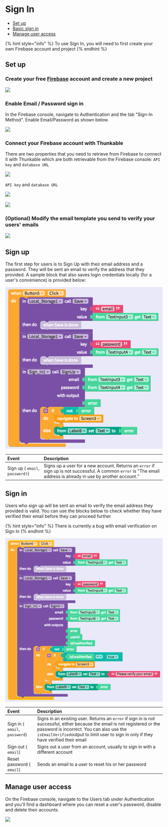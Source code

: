 # Sign In

* [Set up](sign-in.md#set-up)
* [Basic sign in](sign-in.md#basic-sign-in-)
* [Manage user access](sign-in.md#managing-user-access)

{% hint style="info" %}
To use Sign In, you will need to first create your own Firebase account and project
{% endhint %}

## Set up

### Create your free [Firebase](https://firebase.google.com/) account and create a new project

![](../../../../.gitbook/assets/thunkable-documentation-exhibits-70%20%281%29.png)

### Enable Email / Password sign in

In the Firebase console, navigate to Authentication and the tab "Sign-In Method". Enable Email/Password as shown below.

![](../../../../.gitbook/assets/firebase-fig-4%20%281%29.png)

### Connect your Firebase account with Thunkable

There are two properties that you need to retrieve from Firebase to connect it with Thunkable which are both retrievable from the Firebase console: `API key` and `database URL`

![](../../../../.gitbook/assets/thunkable-documentation-exhibits-67.png)

`API key` and `database URL`

![](../../../../.gitbook/assets/thunkable-documentation-exhibits-68%20%281%29.png)

![](../../../../.gitbook/assets/thunkable-documentation-exhibits-69.png)

### \(Optional\) Modify the email template you send to verify your users' emails

![](../../../../.gitbook/assets/firebase-fig-5.png)

## Sign up

The first step for users is to Sign Up with their email address and a password. They will be sent an email to verify the address that they provided. A sample block that also saves login credentials locally \(for a user's convenience\) is provided below:

![Note that this block includes error checking before proceeding](../../../../.gitbook/assets/screen-shot-2018-05-23-at-6.59.48-am.png)

| Event | Description |
| :--- | :--- |
| Sign up \( `email`, `password)`\) | Signs up a user for a new account. Returns an `error` if sign up is not successful. A common `error` is "The email address is already in use by another account." |

## Sign in

Users who sign up will be sent an email to verify the email address they provided is valid. You can use the blocks below to check whether they have verified their email before they can proceed further

{% hint style="info" %}
There is currently a bug with email verification on Sign In
{% endhint %}

![](../../../../.gitbook/assets/screen-shot-2018-05-23-at-7.07.59-am.png)

| Event | Description |
| :--- | :--- |
| Sign in \( `email`, `password`\) | Signs in an existing user. Returns an `error` if sign in is not successful, either because the email is not registered or the password is incorrect. You can also use the `isEmailVerified`output to limit user to sign in only if they have verified their email |
| Sign out \( `email`\) | Signs out a user from an account, usually to sign in with a different account |
| Reset password \( `email`\) | Sends an email to a user to reset his or her password |

## Manage user access

On the Firebase console, navigate to the Users tab under Authentication and you'll find a dashboard where you can reset a user's password, disable and delete their accounts.

![](../../../../.gitbook/assets/firebase-fig-1.png)

